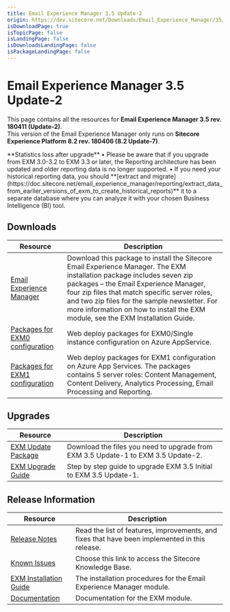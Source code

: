 ```yaml
---
title: Email Experience Manager 3.5 Update-2
origin: https://dev.sitecore.net/Downloads/Email_Experience_Manager/35/Email_Experience_Manager_35_Update2.aspx
isDownloadPage: true
isTopicPage: false
isLandingPage: false
isDownloadsLandingPage: false
isPackageLandingPage: false
---
```


# Email Experience Manager 3.5 Update-2

This page contains all the resources for **Email Experience Manager 3.5 rev. 180411 (Update-2)**.  
  <Alert variant='warning' mb={4}>
    <AlertIcon />
    This version of the Email Experience Manager only runs on **Sitecore Experience Platform 8.2 rev. 180406 (8.2 Update-7)**.
  </Alert>
  
  <Alert variant='warning' mb={4}>
    <AlertIcon />
    **Statistics loss after upgrade**  
• Please be aware that if you upgrade from EXM 3.0-3.2 to EXM 3.3 or later, the Reporting architecture has been updated and older reporting data is no longer supported.  
• If you need your historical reporting data, you should **[extract and migrate](https://doc.sitecore.net/email_experience_manager/reporting/extract_data_from_earlier_versions_of_exm_to_create_historical_reports)** it to a separate database where you can analyze it with your chosen Business Intelligence (BI) tool.
  </Alert>
  

## Downloads

 | Resource | Description |
 | --- | --- |
 | [Email Experience Manager](https://scdp.blob.core.windows.net/downloads/Email%20Experience%20Manager/35/Email%20Experience%20Manager%2035%20Update2/Secure/Email%20Experience%20Manager%203.5.2%20rev.%20180411%20NOT%20SC%20PACKAGE.zip) | Download this package to install the Sitecore Email Experience Manager. The EXM installation package includes seven zip packages – the Email Experience Manager, four zip files that match specific server roles, and two zip files for the sample newsletter. For more information on how to install the EXM module, see the EXM Installation Guide. |
 | [Packages for EXM0 configuration](https://scdp.blob.core.windows.net/downloads/Email%20Experience%20Manager/35/Email%20Experience%20Manager%2035%20Update2/Secure/Email%20Experience%20Manager%203.5.2%20rev.%20180411%20(EXM0%20WDP%20Packages).zip) | Web deploy packages for EXM0/Single instance configuration on Azure AppService. |
 | [Packages for EXM1 configuration](https://scdp.blob.core.windows.net/downloads/Email%20Experience%20Manager/35/Email%20Experience%20Manager%2035%20Update2/Secure/Email%20Experience%20Manager%203.5.2%20rev.%20180411%20(EXM1%20WDP%20Packages).zip) | Web deploy packages for EXM1 configuration on Azure App Services. The packages contains 5 server roles: Content Management, Content Delivery, Analytics Processing, Email Processing and Reporting. |

## Upgrades

 | Resource | Description |
 | --- | --- |
 | [EXM Update Package](https://scdp.blob.core.windows.net/downloads/Email%20Experience%20Manager/35/Email%20Experience%20Manager%2035%20Update2/Secure/Email%20Experience%20Manager%203.5.2%20rev.%20180411%20(update%20package).zip) | Download the files you need to upgrade from EXM 3.5 Update-1 to EXM 3.5 Update-2. |
 | [EXM Upgrade Guide](https://scdp.blob.core.windows.net/downloads/Email%20Experience%20Manager/35/Email%20Experience%20Manager%2035%20Update2/Secure/EXM-Upgrade-Instructions-35-Update2.pdf) | Step by step guide to upgrade EXM 3.5 Initial to EXM 3.5 Update-1. |

## Release Information

 | Resource | Description |
 | --- | --- |
 | [Release Notes](/downloads/Email_Experience_Manager/35/Email_Experience_Manager_35_Update2/Release_Notes) | Read the list of features, improvements, and fixes that have been implemented in this release. |
 | [Known Issues](https://kb.sitecore.net/articles/149565) | Choose this link to access the Sitecore Knowledge Base. |
 | [EXM Installation Guide](https://scdp.blob.core.windows.net/downloads/Email%20Experience%20Manager/35/Email%20Experience%20Manager%2035%20Update2/Secure/EXM-Installation-Guide-35-Update2.pdf) | The installation procedures for the Email Experience Manager module. |
 | [Documentation](https://doc.sitecore.net/email_experience_manager) | Documentation for the EXM module. |
